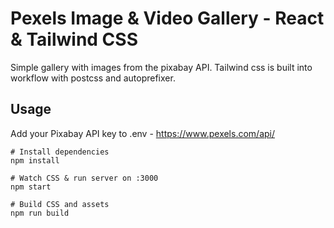 # Pexels Image & Video Gallery - React & Tailwind CSS 

Simple gallery with images from the pixabay API. Tailwind css is built into workflow with postcss and autoprefixer.

## Usage
Add your Pixabay API key to .env - https://www.pexels.com/api/

```
# Install dependencies
npm install

# Watch CSS & run server on :3000
npm start

# Build CSS and assets
npm run build
```